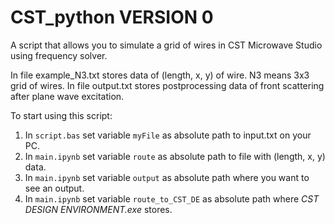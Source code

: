 # CST_python VERSION 0
A script that allows you to simulate a grid of wires in CST Microwave Studio using frequency solver.

In file example_N3.txt stores data of (length, x, y) of wire. N3 means 3x3 grid of wires. 
In file output.txt stores postprocessing data of front scattering after plane wave excitation. 

To start using this script:
1. In <code>script.bas</code> set variable <code>myFile</code> as absolute path to input.txt on your PC.
2. In <code>main.ipynb</code> set variable <code>route</code> as absolute path to file with (length, x, y) data.
3. In <code>main.ipynb</code> set variable <code>output</code> as absolute path where you want to see an output.
4. In <code>main.ipynb</code> set variable <code>route_to_CST_DE</code> as absolute path where <i>CST DESIGN ENVIRONMENT.exe</i> stores.

